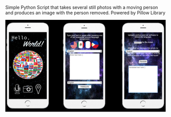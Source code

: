 Simple Python Script that takes several still photos with a moving person and produces an image with the person removed.
Powered by Pillow Library

![Image Sample](https://github.com/thenxtAI3/Hello_World/blob/master/Preview.png)
